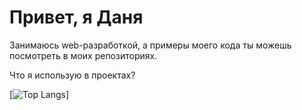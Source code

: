 <h1>Привет, я Даня</h1>
<p>Занимаюсь web-разработкой, а примеры моего кода ты можешь посмотреть в моих репозиториях.</p>

<p>Что я использую в проектах?</p>

[![Top Langs](https://github-readme-stats.vercel.app/api/top-langs/?username=danielVNru&layout=compact)]

